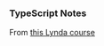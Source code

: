 ### TypeScript Notes
From [this Lynda course](https://www.lynda.com/Typescript-tutorials/TypeScript-Essential-Training/421807-2.html)

